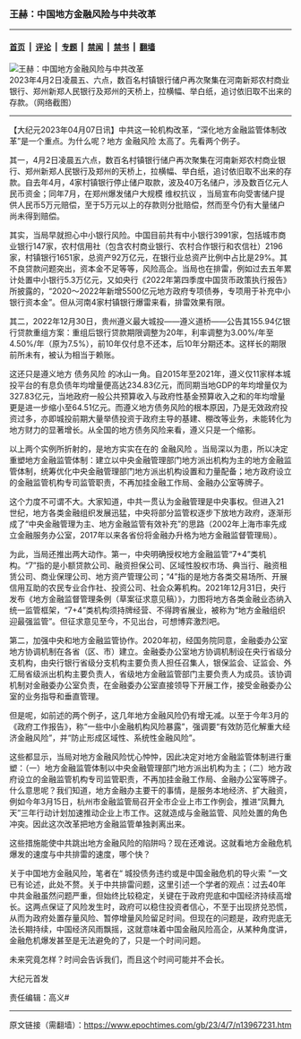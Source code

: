 ### 王赫：中国地方金融风险与中共改革

---

#### [首页](../../../..?n13967231) &nbsp;|&nbsp; [评论](../../../../../epoch-comment?n13967231) &nbsp;|&nbsp; [专题](../../../../../epoch-special?n13967231) &nbsp;|&nbsp; [禁闻](../../../../../epoch-news?n13967231) &nbsp;|&nbsp; [禁书](../../../../../books?n13967231) &nbsp;|&nbsp; [翻墙](https://github.com/gfw-breaker/nogfw/blob/master/README.md?n13967231)


<div><img alt="王赫：中国地方金融风险与中共改革" class="attachment-djy_600_400 size-djy_600_400 wp-post-image" src="https://i.epochtimes.com/assets/uploads/2023/04/id13964590-Collage-Maker-03-Apr-2023-08-12-PM-9496.jpg"/>
<div class="caption">
 2023年4月2日凌晨五、六点，数百名村镇银行储户再次聚集在河南新郑农村商业银行、郑州新郑人民银行及郑州的天桥上，拉横幅、举白纸，追讨依旧取不出来的存款。（网络截图）
</div></div><hr/><div class="post_content" id="artbody" itemprop="articleBody">
 <!-- article content begin -->
 <p>
  【大纪元2023年04月07日讯】中共这一轮机构改革，“深化地方金融监管体制改革”是一个重点。为什么呢？地方
  <ok href="https://www.epochtimes.com/gb/tag/%E9%87%91%E8%9E%8D%E9%A3%8E%E9%99%A9.html">
   金融风险
  </ok>
  太高了。先看两个例子。
 </p>
 <p>
  其一，4月2日凌晨五六点，数百名村镇银行储户再次聚集在河南新郑农村商业银行、郑州新郑人民银行及郑州的天桥上，拉横幅、举白纸，追讨依旧取不出来的存款。自去年4月，4家村镇银行停止储户取款，波及40万名储户，涉及数百亿元人民币资金；同年7月，在郑州爆发储户大规模
  <ok href="https://www.epochtimes.com/gb/tag/%E7%BB%B4%E6%9D%83%E6%8A%97%E8%AE%AE.html">
   维权抗议
  </ok>
  ，当局宣布向受害储户提供人民币5万元赔偿，至于5万元以上的存款则分批赔偿，然而至今仍有大量储户尚未得到赔偿。
 </p>
 <p>
  其实，当局早就担心中小银行风险。中国目前共有中小银行3991家，包括城市商业银行147家，农村信用社（包含农村商业银行、农村合作银行和农信社）2196家，村镇银行1651家，总资产92万亿元，在银行业总资产比例中占比是29%。其不良贷款问题突出，资本金不足等等，风险高企。当局也在排雷，例如过去五年累计处置中小银行5.3万亿元，又如央行《2022年第四季度中国货币政策执行报告》所披露的，“2020～2022年新增5500亿元地方政府专项债券，专项用于补充中小银行资本金”。但从河南4家村镇银行爆雷来看，排雷效果有限。
 </p>
 <p>
  其二，2022年12月30日，贵州遵义最大城投——遵义道桥——公告其155.94亿银行贷款重组方案：重组后银行贷款期限调整为20年，利率调整为3.00%/年至4.50%/年（原为7.5%），前10年仅付息不还本，后10年分期还本。这样长的期限前所未有，被认为相当于赖账。
 </p>
 <p>
  这还只是遵义地方
  <ok href="https://www.epochtimes.com/gb/tag/%E5%80%BA%E5%8A%A1%E9%A3%8E%E9%99%A9.html">
   债务风险
  </ok>
  的冰山一角。自2015年至2021年，遵义仅11家样本城投平台的有息负债年均增量便高达234.83亿元，而同期当地GDP的年均增量仅为327.83亿元，当地政府一般公共预算收入与政府性基金预算收入之和的年均增量更是进一步缩小至64.51亿元。而遵义地方债务风险的根本原因，乃是无效政府投资过多，亦即城投前期大量举债投资于政府主导的基建、棚改等业务，未能转化为地方财力的显著增长。从全国的地方债务风险来看，遵义只是一个缩影。
 </p>
 <p>
  以上两个实例所折射的，是地方实实在在的
  <ok href="https://www.epochtimes.com/gb/tag/%E9%87%91%E8%9E%8D%E9%A3%8E%E9%99%A9.html">
   金融风险
  </ok>
  。当局深以为患，所以决定重塑地方金融监管体制：建立以中央金融管理部门地方派出机构为主的地方金融监管体制，统筹优化中央金融管理部门地方派出机构设置和力量配备；地方政府设立的金融监管机构专司监管职责，不再加挂金融工作局、金融办公室等牌子。
 </p>
 <p>
  这个力度不可谓不大。大家知道，中共一贯认为金融管理是中央事权。但进入21世纪，地方各类金融组织发展迅猛，中央将部分监管权逐步下放地方政府，逐渐形成了“中央金融管理为主、地方金融监管有效补充”的思路（2002年上海市率先成立金融服务办公室，2017年以来各省份将金融办升格为地方金融监督管理局）。
 </p>
 <p>
  为此，当局还推出两大动作。第一，中央明确授权地方金融监管“7+4”类机构。“7”指的是小额贷款公司、融资担保公司、区域性股权市场、典当行、融资租赁公司、商业保理公司、地方资产管理公司；“4”指的是地方各类交易场所、开展信用互助的农民专业合作社、投资公司、社会众筹机构。2021年12月31日，央行发布《地方金融监督管理条例（草案征求意见稿）》，力图将地方各类金融业态纳入统一监管框架，“7+4”类机构须持牌经营、不得跨省展业，被称为“地方金融组织迎最强监管”。但征求意见至今，不见出台，可想博弈激烈吧。
 </p>
 <p>
  第二，加强中央和地方金融监管协作。2020年初，经国务院同意，金融委办公室地方协调机制在各省（区、市）建立。金融委办公室地方协调机制设在央行省级分支机构，由央行银行省级分支机构主要负责人担任召集人，银保监会、证监会、外汇局省级派出机构主要负责人，省级地方金融监管部门主要负责人为成员。该协调机制对金融委办公室负责，在金融委办公室直接领导下开展工作，接受金融委办公室的业务指导和垂直管理。
 </p>
 <p>
  但是呢，如前述的两个例子，这几年地方金融风险仍有增无减。以至于今年3月的《政府工作报告》，称“一些中小金融机构风险暴露”，强调要“有效防范化解重大经济金融风险”，并“防止形成区域性、系统性金融风险”。
 </p>
 <p>
  这些都显示，当局对地方金融风险忧心忡忡，因此决定对地方金融监管体制进行重塑：（一）地方金融监管体制以中央金融管理部门地方派出机构为主；（二）地方政府设立的金融监管机构专司监管职责，不再加挂金融工作局、金融办公室等牌子。什么意思呢？我们知道，地方金融办主要干的事情，是服务本地经济、扩大融资，例如今年3月15日，杭州市金融监管局召开全市企业上市工作例会，推进“凤舞九天”三年行动计划加速推动企业上市工作。这就造成与金融监管、风险处置的角色冲突。因此这次改革把地方金融监管单独剥离出来。
 </p>
 <p>
  这些措施能使中共跳出地方金融风险的陷阱吗？现在还难说。这就看地方金融危机爆发的速度与中共排雷的速度，哪个快？
 </p>
 <p>
  关于中国地方金融风险，笔者在“
  <ok href="https://www.epochtimes.com/gb/22/3/22/n13665322.htm">
   城投债务违约或是中国金融危机的导火索
  </ok>
  ”一文已有论述，此处不赘。关于中共排雷问题，这里引述一个学者的观点：过去40年中共金融虽然问题严重，但始终比较稳定，关键在于政府兜底和中国经济持续高增长。这两点保证了风险发生时，政府可以稳住投资者信心，不至于出现挤兑恐慌，从而为政府处置存量风险、暂停增量风险留足时间。但现在的问题是，政府兜底无法长期持续，中国经济风雨飘摇，这就意味着中国金融风险高企，从某种角度讲，金融危机爆发甚至是无法避免的了，只是一个时间问题。
 </p>
 <p>
  未来究竟怎样？时间会告诉我们，而且这个时间可能并不会长。
 </p>
 <p>
  大纪元首发
 </p>
 <p>
  责任编辑：高义#
 </p>
 <!-- article content end -->
 <div id="below_article_ad">
 </div>
</div>


---

原文链接（需翻墙）：https://www.epochtimes.com/gb/23/4/7/n13967231.htm